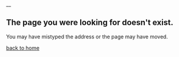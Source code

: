 __

## The page you were looking for doesn't exist.

You may have mistyped the address or the page may have moved.

[back to home](/)

